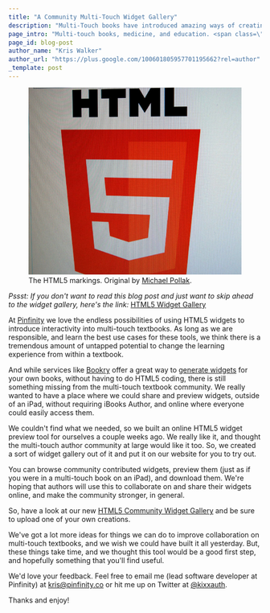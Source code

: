 ```yaml
---
title: "A Community Multi-Touch Widget Gallery"
description: "Multi-Touch books have introduced amazing ways of creating interactive content in books using widgets, but until now, there was no way to view and share widgets online."
page_intro: "Multi-touch books, medicine, and education. <span class=\"sub\">It's what we do.</span>"
page_id: blog-post
author_name: "Kris Walker"
author_url: "https://plus.google.com/100601805957701195662?rel=author"
_template: post
---
```

<figure class="float-right">
	<img src="/assets/figures/html5-screen-w700h615.jpg" width="700px" />
	<figcaption>
		The HTML5 markings.
		Original by <a href="http://www.flickr.com/photos/michaelpollak/">Michael Pollak</a>.
	</figcaption>
</figure>

*Pssst: If you don't want to read this blog post and just want to skip ahead to
the widget gallery, here's the link:* [HTML5 Widget Gallery](/hub/gallery/)

At [Pinfinity](/) we love the endless possibilities of using HTML5 widgets to
introduce interactivity into multi-touch textbooks.  As long as we are
responsible, and learn the best use cases for these tools, we think there is a
tremendous amount of untapped potential to change the learning experience from
within a textbook.

And while services like
[Bookry](https://bookry.com/)
offer a great way to
[generate widgets](https://bookry.com/widgets/)
for your own books, without having to do HTML5 coding, there is still something
missing from the multi-touch textbook community.  We really wanted to have a
place where we could share and preview widgets, outside of an iPad, without
requiring iBooks Author, and online where everyone could easily access them.

We couldn't find what we needed, so we built an online HTML5 widget preview tool
for ourselves a couple weeks ago. We really like it, and thought the
multi-touch author community at large would like it too. So, we created a
sort of widget gallery out of it and put it on our website for you to try out.

You can browse community contributed widgets, preview them (just as if you were
in a multi-touch book on an iPad), and download them. We're hoping that authors
will use this to collaborate on and share their widgets online, and make the
community stronger, in general.

So, have a look at our new
[HTML5 Community Widget Gallery](/hub/gallery/)
and be sure to upload one of your own creations.

We've got a lot more ideas for things we can do to improve collaboration on
multi-touch textbooks, and we wish we could have built it all yesterday. But,
these things take time, and we thought this tool would be a good first step,
and hopefully something that you'll find useful.

We'd love your feedback. Feel free to email me (lead software developer at
Pinfinity) at
[kris@pinfinity.co](mailto:kris@pinfinity.co)
or hit me up on Twitter at
[@kixxauth](https://twitter.com/kixxauth).

Thanks and enjoy!
